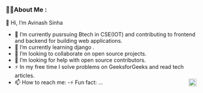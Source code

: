 

<!--
**avi4748sinha/avi4748sinha** is a ✨ _special_ ✨ repository because its `README.md` (this file) appears on your GitHub profile.-->

### 👩‍💻About Me :
👋 Hi, I’m Avinash Sinha 

- 🔭 I’m currently pusrsuing Btech in CSE(IOT) and contributing to frontend and backend for building web applications.
- 🌱 I’m currently learning django .
- 👯  I’m looking to collaborate on open source projects.
- 🤔 I’m looking for help with open source contributors.
- ⚡ In my free time I solve problems on GeeksforGeeks and read tech articles.
- 📫 How to reach me:<a href="https://www.linkedin.com/in/avinash-sinha-00938225a/"><img align="right" src="https://raw.githubusercontent.com/yushi1007/yushi1007/main/images/linkedin.svg" alt="Yu Shi | LinkedIn" width="21px"/></a>
-⚡ Fun fact: ...

